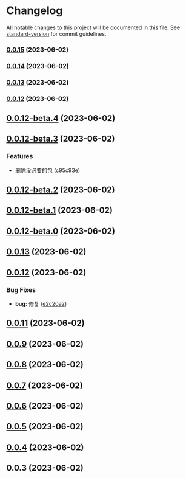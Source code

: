 # Changelog

All notable changes to this project will be documented in this file. See [standard-version](https://github.com/conventional-changelog/standard-version) for commit guidelines.

### [0.0.15](https://github.com/HikeBao/mock/compare/v0.0.14...v0.0.15) (2023-06-02)

### [0.0.14](https://github.com/HikeBao/mock/compare/v0.0.12-beta.6...v0.0.14) (2023-06-02)

### [0.0.13](https://github.com/HikeBao/mock/compare/v0.0.12-beta.6...v0.0.13) (2023-06-02)

### [0.0.12](https://github.com/HikeBao/mock/compare/v0.0.12-beta.6...v0.0.12) (2023-06-02)

## [0.0.12-beta.4](https://github.com/HikeBao/mock/compare/v0.0.12-beta.3...v0.0.12-beta.4) (2023-06-02)



## [0.0.12-beta.3](https://github.com/HikeBao/mock/compare/v0.0.12-beta.2...v0.0.12-beta.3) (2023-06-02)


### Features

* 删除没必要的包 ([c95c93e](https://github.com/HikeBao/mock/commit/c95c93e361c879b3043398bcc0d2a8d7b71ee89f))



## [0.0.12-beta.2](https://github.com/HikeBao/mock/compare/v0.0.12-beta.1...v0.0.12-beta.2) (2023-06-02)



## [0.0.12-beta.1](https://github.com/HikeBao/mock/compare/v0.0.12-beta.0...v0.0.12-beta.1) (2023-06-02)



## [0.0.12-beta.0](https://github.com/HikeBao/mock/compare/v0.0.13...v0.0.12-beta.0) (2023-06-02)



## [0.0.13](https://github.com/HikeBao/mock/compare/v0.0.12...v0.0.13) (2023-06-02)



## [0.0.12](https://github.com/HikeBao/mock/compare/v0.0.11...v0.0.12) (2023-06-02)


### Bug Fixes

* **bug:** 修复 ([e2c20a2](https://github.com/HikeBao/mock/commit/e2c20a24253c28a8d43ebfcfde54c0e1e3063346))



## [0.0.11](https://github.com/HikeBao/mock/compare/v0.0.9...v0.0.11) (2023-06-02)



## [0.0.9](https://github.com/HikeBao/mock/compare/v0.0.8...v0.0.9) (2023-06-02)



## [0.0.8](https://github.com/HikeBao/mock/compare/v0.0.7...v0.0.8) (2023-06-02)



## [0.0.7](https://github.com/HikeBao/mock/compare/v0.0.6...v0.0.7) (2023-06-02)



## [0.0.6](https://github.com/HikeBao/mock/compare/v0.0.5...v0.0.6) (2023-06-02)



## [0.0.5](https://github.com/HikeBao/mock/compare/v0.0.4...v0.0.5) (2023-06-02)



## [0.0.4](https://github.com/HikeBao/mock/compare/v0.0.3...v0.0.4) (2023-06-02)



## 0.0.3 (2023-06-02)
